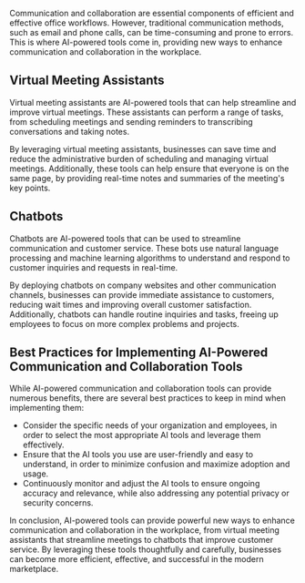 
Communication and collaboration are essential components of efficient and effective office workflows. However, traditional communication methods, such as email and phone calls, can be time-consuming and prone to errors. This is where AI-powered tools come in, providing new ways to enhance communication and collaboration in the workplace.

Virtual Meeting Assistants
--------------------------

Virtual meeting assistants are AI-powered tools that can help streamline and improve virtual meetings. These assistants can perform a range of tasks, from scheduling meetings and sending reminders to transcribing conversations and taking notes.

By leveraging virtual meeting assistants, businesses can save time and reduce the administrative burden of scheduling and managing virtual meetings. Additionally, these tools can help ensure that everyone is on the same page, by providing real-time notes and summaries of the meeting's key points.

Chatbots
--------

Chatbots are AI-powered tools that can be used to streamline communication and customer service. These bots use natural language processing and machine learning algorithms to understand and respond to customer inquiries and requests in real-time.

By deploying chatbots on company websites and other communication channels, businesses can provide immediate assistance to customers, reducing wait times and improving overall customer satisfaction. Additionally, chatbots can handle routine inquiries and tasks, freeing up employees to focus on more complex problems and projects.

Best Practices for Implementing AI-Powered Communication and Collaboration Tools
--------------------------------------------------------------------------------

While AI-powered communication and collaboration tools can provide numerous benefits, there are several best practices to keep in mind when implementing them:

* Consider the specific needs of your organization and employees, in order to select the most appropriate AI tools and leverage them effectively.
* Ensure that the AI tools you use are user-friendly and easy to understand, in order to minimize confusion and maximize adoption and usage.
* Continuously monitor and adjust the AI tools to ensure ongoing accuracy and relevance, while also addressing any potential privacy or security concerns.

In conclusion, AI-powered tools can provide powerful new ways to enhance communication and collaboration in the workplace, from virtual meeting assistants that streamline meetings to chatbots that improve customer service. By leveraging these tools thoughtfully and carefully, businesses can become more efficient, effective, and successful in the modern marketplace.
